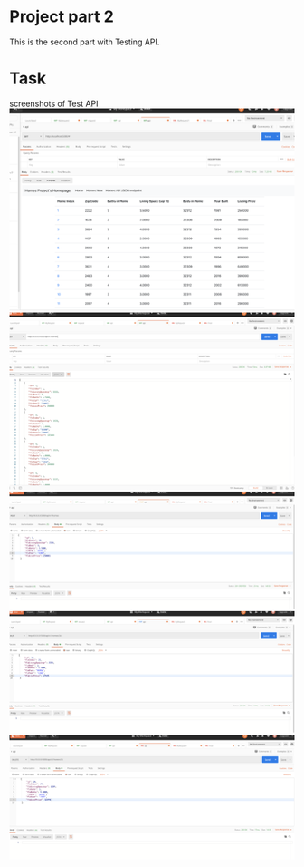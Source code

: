 # Project part 2
This is the second part with Testing API.

# Task
screenshots of Test API
![Screenshot of code](screenshots/Web.png)
![Screenshot of request method 'Get'](screenshots/Get.png)
![Screenshot of request 'Post'](screenshots/Post.png)
![Screen of request 'Put'](screenshots/Put.png)
![Screen of request 'Delete'](screenshots/Delete.png)


